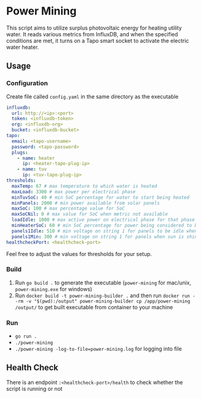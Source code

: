 # Power Mining

This script aims to utilize surplus photovoltaic energy for heating utility water. It reads various metrics from InfluxDB, and when the specified conditions are met, it turns on a Tapo smart socket to activate the electric water heater.

## Usage
### Configuration
Create file called `config.yaml` in the same directory as the executable
```yaml
influxdb:
  url: http://<ip>:<port>
  token: <influxdb-token>
  org: <influxdb-org>
  bucket: <influxdb-bucket>
tapo:
  email: <tapo-username>
  password: <tapo-password>
  plugs:
    - name: heater
      ip: <heater-tapo-plug-ip>
    - name: tuv
      ip: <tuv-tapo-plug-ip>
thresholds:
  maxTemp: 67 # max temperature to which water is heated
  maxLoad: 3300 # max power per electrical phase
  minTuvSoC: 40 # min SoC percentage for water to start being heated
  minPanels: 2000 # min power available from solar panels
  maxSoC: 100 # max percentage value for SoC
  maxSoCNil: 0 # max value for SoC when metric not available
  loadIdle: 1000 # max active power on electrical phase for that phase to be considered available for more load
  minHeaterSoC: 60 # min SoC percentage for power being considered to be sent to the air heater
  panels1Idle: 510 # min voltage on string 1 for panels to be idle when sun is shining
  panels1Min: 300 # min voltage on string 1 for panels when sun is shining
healthcheckPort: <healthcheck-port>
```
Feel free to adjust the values for thresholds for your setup.
### Build
1. Run `go build .` to generate the executable (`power-mining` for mac/unix, `power-mining.exe` for windows)
1. Run `docker build -t power-mining-builder .` and then run `docker run --rm -v "$(pwd):/output" power-mining-builder cp /app/power-mining /output/` to get built executable from container to your machine
### Run
- `go run .`
- `./power-mining`
- `./power-mining -log-to-file=power-mining.log` for logging into file

## Health Check
There is an endpoint `:<healthcheck-port>/health` to check whether the script is running or not
